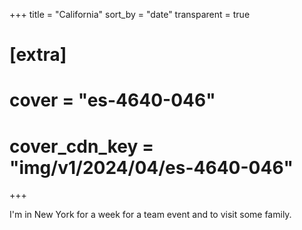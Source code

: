 +++
title = "California"
sort_by = "date"
transparent = true

# [extra]
# cover = "es-4640-046"
# cover_cdn_key = "img/v1/2024/04/es-4640-046"
+++

I'm in New York for a week for a team event and to visit some family.
